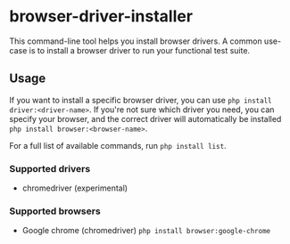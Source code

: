 # browser-driver-installer
This command-line tool helps you install browser drivers.
A common use-case is to install a browser driver to run your functional test suite.

## Usage
If you want to install a specific browser driver, you can use `php install driver:<driver-name>`.
If you're not sure which driver you need, you can specify your browser, and the correct driver will automatically be installed `php install browser:<browser-name>`.

For a full list of available commands, run `php install list`.

### Supported drivers
* chromedriver (experimental)

### Supported browsers
* Google chrome (chromedriver) `php install browser:google-chrome`

